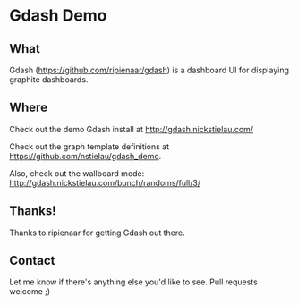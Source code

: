 # Gdash Demo

## What
Gdash (https://github.com/ripienaar/gdash) is a dashboard UI for displaying 
graphite dashboards.

## Where
Check out the demo Gdash install at http://gdash.nickstielau.com/

Check out the graph template definitions at https://github.com/nstielau/gdash_demo.  

Also, check out the wallboard mode: http://gdash.nickstielau.com/bunch/randoms/full/3/

## Thanks!
Thanks to ripienaar for getting Gdash out there.

## Contact
Let me know if there's anything else you'd like to see.  Pull requests welcome ;)